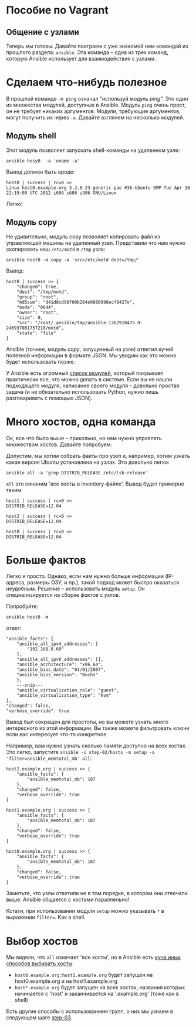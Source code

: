 Пособие по Vagrant
================

Общение с узлами
------------------

Теперь мы готовы. Давайте поиграем с уже знакомой нам командой из прошлого раздела: `ansible`. Эта команда – одна из трех команд, которую Ansible использует для взаимодействия с узлами.

# Сделаем что-нибудь полезное

В прошлой команде `-m ping` означал "используй модуль _ping_". Это один из множества модулей, доступных в Ansible. Модуль `ping` очень прост, он не требует никаких аргументов. Модули, требующие аргументов, могут получить их через `-a`. Давайте взглянем на несколько модулей.

## Модуль shell

Этот модуль позволяет запускать shell-команды на удаленном узле:

    ansible hosy0  -a 'uname -a'

Вывод должен быть вроде:

    host0 | success | rc=0 >>
    Linux host0.example.org 3.2.0-23-generic-pae #36-Ubuntu SMP Tue Apr 10 22:19:09 UTC 2012 i686 i686 i386 GNU/Linux

Легко!

## Модуль copy 

Не удивительно, модуль copy позволяет копировать файл из управляющей машины на удаленный узел. Представим что нам нужно скопировать наш `/etc/motd` в `/tmp` узла:

    ansible host0 -m copy -a 'src=/etc/motd dest=/tmp/'

Вывод:

    host0 | success >> {
        "changed": true, 
        "dest": "/tmp/motd", 
        "group": "root", 
        "md5sum": "d41d8cd98f00b204e9800998ecf8427e", 
        "mode": "0644", 
        "owner": "root", 
        "size": 0, 
        "src": "/root/.ansible/tmp/ansible-1362910475.9-246937081757218/motd", 
        "state": "file"
    }

Ansible (точнее, модуль _copy_, запущенный на узле) ответил кучей полезной информации в формате JSON. Мы увидим как это можно будет использовать позже.

У Ansible есть огромный
[список модулей](http://docs.ansible.com/list_of_all_modules.html), который покрывает практически все, что можно делать в системе. Если вы не нашли подходящего модуля, написание своего модуля – довольно простая задача (и не обязательно использовать Python, нужно лишь разговаривать с помощью JSON).

# Много хостов, одна команда

Ок, все что было выше – прикольно, но нам нужно управлять множеством хостов. Давайте попробуем.

Допустим, мы хотим собрать факты про узел и, например, хотим узнать какая версия Ubuntu установлена на узлах. Это довольно легко:

    ansible all -a 'grep DISTRIB_RELEASE /etc/lsb-release'

`all` это синоним 'все хосты в inventory-файле'. Вывод будет примерно таким:

    host1 | success | rc=0 >>
    DISTRIB_RELEASE=12.04

    host2 | success | rc=0 >>
    DISTRIB_RELEASE=12.04

    host0 | success | rc=0 >>
    DISTRIB_RELEASE=12.04

# Больше фактов

Легко и просто. Однако, если нам нужно больше информации (IP-адреса, размеры ОЗУ, и пр.), такой подход может быстро оказаться неудобным. Решение – использовать модуль `setup`. Он специализируется на сборке _фактов_ с узлов.

Попробуйте:

    ansible host0 -m

ответ:

    "ansible_facts": {
        "ansible_all_ipv4_addresses": [
            "192.168.0.60"
        ], 
        "ansible_all_ipv6_addresses": [], 
        "ansible_architecture": "x86_64", 
        "ansible_bios_date": "01/01/2007", 
        "ansible_bios_version": "Bochs"
        },
        ---snip---
        "ansible_virtualization_role": "guest", 
        "ansible_virtualization_type": "kvm"
    }, 
    "changed": false, 
    "verbose_override": true

Вывод был сокращен для простоты, но вы можете узнать много интересного из этой информации. Вы также можете фильтровать ключи если вас интересует что-то конкретное.

Например, вам нужно узнать сколько памяти доступно на всех хостах. Это легко, запустите `ansible -i step-02/hosts -m setup -a 'filter=ansible_memtotal_mb' all`:

    host2.example.org | success >> {
        "ansible_facts": {
            "ansible_memtotal_mb": 187
        }, 
        "changed": false, 
        "verbose_override": true
    }

    host1.example.org | success >> {
        "ansible_facts": {
            "ansible_memtotal_mb": 187
        }, 
        "changed": false, 
        "verbose_override": true
    }

    host0.example.org | success >> {
        "ansible_facts": {
            "ansible_memtotal_mb": 187
        }, 
        "changed": false, 
        "verbose_override": true
    }

Заметьте, что узлы ответили не в том порядке, в котором они отвечали выше. Ansible общается с хостами параллельно!

Кстати, при использовании модуля `setup` можно указывать `*` в выражении `filter=`. Как в shell.

# Выбор хостов

Мы видели, что `all` означает 'все хосты', но в Ansible есть 
[куча иных способов выбирать хосты](http://ansible.cc/docs/patterns.html#selecting-targets):

- `host0.example.org:host1.example.org` будет запущен на host0.example.org и на
  host1.example.org
- `host*.example.org` будет запущен на всех хостах, названия которых начинается с 'host' и заканчивается на 
'.example.org' (тоже как в shell)

Есть другие способы с использованием групп, о них мы узнаем в следующем шаге 
[step-03](https://github.com/freetonik/ansible-tuto-rus/tree/master/step-03).


